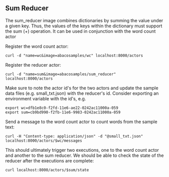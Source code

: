## Sum Reducer ##
The sum_reducer image combines dictionaries by summing the value under a given key. Thus, the values of the keys within
the dictionary must support the sum (+) operation. It can be used in conjunction with the word count actor


Register the word count actor:
```
curl -d "name=wc&image=abacosamples/wc" localhost:8000/actors
```

Register the reducer actor:
```
curl -d "name=sum&image=abacosamples/sum_reducer" localhost:8000/actors
```

Make sure to note the actor id's for the two actors and update the sample data files (e.g. small_txt.json) with the
reducer's id. Consider exporting an environment variable with the id's, e.g.
```
export wc=dfb1e8c0-f2fd-11e6-ae22-0242ac11000a-059
export sum=cb9bd990-f2fb-11e6-9983-0242ac11000a-059
```

Send a message to the word count actor to count words from the sample text:
```
curl -H "Content-type: application/json" -d "@small_txt.json" localhost:8000/actors/$wc/messages
```

This should ultimately trigger two executions, one to the word count actor and another to the sum reducer. We should
be able to check the state of the reducer after the executions are complete:
```
curl localhost:8000/actors/$sum/state
```


